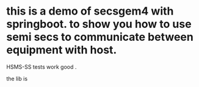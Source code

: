 # this is a demo of secsgem4 with springboot. to show you how to use semi secs to communicate between equipment with host.
HSMS-SS tests work good .



the lib is 

[secsgem4]: https://github.com/shyding/secsgem4j.git	"secsgem4"

